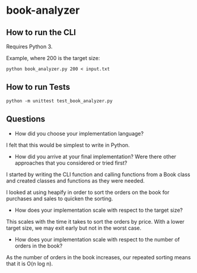 # book-analyzer  
  
## How to run the CLI

Requires Python 3.

Example, where 200 is the target size:

`python book_analyzer.py 200 < input.txt`

## How to run Tests

`python -m unittest test_book_analyzer.py`

## Questions

* How did you choose your implementation language?

I felt that this would be simplest to write in Python.

* How did you arrive at your final implementation? Were there other approaches that you considered or tried first? 

I started by writing the CLI function and calling functions from a Book class and created classes and functions as they were needed.

I looked at using heapify in order to sort the orders on the book for purchases and sales to quicken the sorting.

* How does your implementation scale with respect to the target size?

This scales with the time it takes to sort the orders by price.
With a lower target size, we may exit early but not in the worst case.

* How does your implementation scale with respect to the number of orders in the book? 

As the number of orders in the book increases, our repeated sorting means that it is O(n log n).

